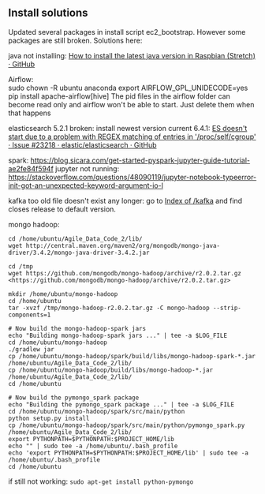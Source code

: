 ## Install solutions  
Updated several packages in install script ec2_bootstrap. However some packages are still broken. Solutions here: 

java not installing: [How to install the latest java version in Raspbian (Stretch) · GitHub](https://gist.github.com/ribasco/fff7d30b31807eb02b32bcf35164f11f)

Airflow:  
sudo chown -R ubuntu anaconda
export AIRFLOW_GPL_UNIDECODE=yes
pip install apache-airflow[hive]
The pid files in the airflow folder can become read only and airflow won't be able to start. Just delete them when that happens

elasticsearch 5.2.1 broken:
install newest version current 6.4.1: [ES doesn't start due to a problem with REGEX matching of entries in '/proc/self/cgroup' · Issue #23218 · elastic/elasticsearch · GitHub](https://github.com/elastic/elasticsearch/issues/23218)

spark:  https://blog.sicara.com/get-started-pyspark-jupyter-guide-tutorial-ae2fe84f594f
jupyter not running: https://stackoverflow.com/questions/48090119/jupyter-notebook-typeerror-init-got-an-unexpected-keyword-argument-io-l

kafka too old file doesn't exist any longer:
go to [Index of /kafka](http://apache.mirrors.lucidnetworks.net/kafka/) and find closes release to default version.

mongo hadoop:
```
cd /home/ubuntu/Agile_Data_Code_2/lib/
wget http://central.maven.org/maven2/org/mongodb/mongo-java-driver/3.4.2/mongo-java-driver-3.4.2.jar

cd /tmp
wget https://github.com/mongodb/mongo-hadoop/archive/r2.0.2.tar.gz
<https://github.com/mongodb/mongo-hadoop/archive/r2.0.2.tar.gz>

mkdir /home/ubuntu/mongo-hadoop
cd /home/ubuntu
tar -xvzf /tmp/mongo-hadoop-r2.0.2.tar.gz -C mongo-hadoop --strip-components=1

# Now build the mongo-hadoop-spark jars
echo "Building mongo-hadoop-spark jars ..." | tee -a $LOG_FILE
cd /home/ubuntu/mongo-hadoop
./gradlew jar
cp /home/ubuntu/mongo-hadoop/spark/build/libs/mongo-hadoop-spark-*.jar /home/ubuntu/Agile_Data_Code_2/lib/
cp /home/ubuntu/mongo-hadoop/build/libs/mongo-hadoop-*.jar /home/ubuntu/Agile_Data_Code_2/lib/
cd /home/ubuntu

# Now build the pymongo_spark package
echo "Building the pymongo_spark package ..." | tee -a $LOG_FILE
cd /home/ubuntu/mongo-hadoop/spark/src/main/python
python setup.py install
cp /home/ubuntu/mongo-hadoop/spark/src/main/python/pymongo_spark.py /home/ubuntu/Agile_Data_Code_2/lib/
export PYTHONPATH=$PYTHONPATH:$PROJECT_HOME/lib
echo "" | sudo tee -a /home/ubuntu/.bash_profile
echo 'export PYTHONPATH=$PYTHONPATH:$PROJECT_HOME/lib' | sudo tee -a /home/ubuntu/.bash_profile
cd /home/ubuntu
```

if still not working: `sudo apt-get install python-pymongo`

